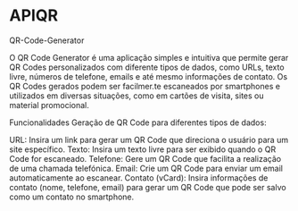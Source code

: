 # APIQR
QR-Code-Generator

O QR Code Generator é uma aplicação simples e intuitiva que permite gerar QR Codes personalizados com diferente tipos de dados, como URLs, texto livre, números de telefone, emails e até mesmo informações de contato. Os QR Codes gerados podem ser facilmer.te escaneados por smartphones e utilizados em diversas situações, como em cartões de visita, sites ou material promocional.

Funcionalidades Geração de QR Code para diferentes tipos de dados:

URL: Insira um link para gerar um QR Code que direciona o usuário para um site específico. Texto: Insira um texto livre para ser exibido quando o QR Code for escaneado. Telefone: Gere um QR Code que facilita a realização de uma chamada telefónica. Email: Crie um QR Code para enviar um email automaticamente ao escanear. Contato (vCard): Insira informações de contato (nome, telefone, email) para gerar um QR Code que pode ser salvo como um contato no smartphone.
